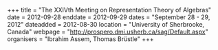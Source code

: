+++
title = "The XXIVth Meeting on Representation Theory of Algebras"
date = 2012-09-28
enddate = 2012-09-29
dates = "September 28 - 29, 2012"
dateadded = 2012-08-30
location = "University of Sherbrooke, Canada"
webpage = "http://prospero.dmi.usherb.ca/sag/Default.aspx"
organisers = "Ibrahim Assem, Thomas Brüstle"
+++
